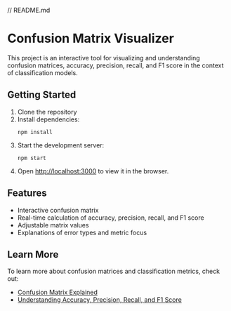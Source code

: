 // README.md
# Confusion Matrix Visualizer

This project is an interactive tool for visualizing and understanding confusion matrices, accuracy, precision, recall, and F1 score in the context of classification models.

## Getting Started

1. Clone the repository
2. Install dependencies:
   ```
   npm install
   ```
3. Start the development server:
   ```
   npm start
   ```
4. Open [http://localhost:3000](http://localhost:3000) to view it in the browser.

## Features

- Interactive confusion matrix
- Real-time calculation of accuracy, precision, recall, and F1 score
- Adjustable matrix values
- Explanations of error types and metric focus

## Learn More

To learn more about confusion matrices and classification metrics, check out:
- [Confusion Matrix Explained](https://www.dataschool.io/simple-guide-to-confusion-matrix-terminology/)
- [Understanding Accuracy, Precision, Recall, and F1 Score](https://towardsdatascience.com/understanding-accuracy-precision-recall-and-f1-score-3c7d3a88100e)
